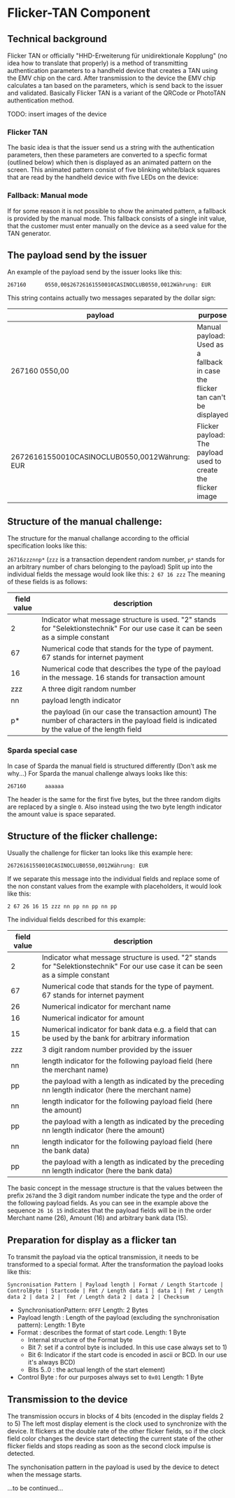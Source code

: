 # Flicker-TAN Component 

## Technical background 

Flicker TAN or officially "HHD-Erweiterung für unidirektionale Kopplung" (no idea how to translate that properly)
is a method of transmitting authentication parameters to a handheld device that creates a TAN using the EMV chip 
on the card. After transmission to the device the EMV chip calculates a tan based on the parameters, which is send back to the issuer 
and validated. Basically Flicker TAN is a variant of the QRCode or PhotoTAN authentication method. 

TODO: insert images of the device

### Flicker TAN 
The basic idea is that the issuer send us a string with the authentication parameters, then these parameters 
are converted to a specfic format (outlined below) which then is displayed as an animated pattern on the screen.
This animated pattern consist of five blinking white/black squares that are read by the handheld device with five LEDs on 
the device: 

### Fallback: Manual mode 
If for some reason it is not possible to show the animated pattern, a fallback is provided by the manual mode.
This fallback consists of a single init value, that the customer must enter manually on the device as a seed value for 
the TAN generator. 

## The payload send by the issuer 

An example of the payload send by the issuer looks like this: 

`267160      0550,00$26726161550010CASINOCLUB0550,0012Währung: EUR`

This string contains actually two messages separated by the dollar sign: 

| payload | purpose |
|---------|---------|
|267160      0550,00| Manual payload: Used as a fallback in case the flicker tan can't be displayed |
|26726161550010CASINOCLUB0550,0012Währung: EUR| Flicker payload: The payload used to create the flicker image |

## Structure of the manual challenge:

The structure for the manual challange according to the official specification looks like this:

`26716zzznnp*` (`zzz` is a transaction dependent random number, `p*` stands for an arbitrary number of chars belonging to the payload) Split up into the individual fields the message would look like this:
`2 67 16 zzz` The meaning of these fields is as follows:

| field value | description | 
|-------------|-------------|
| 2           | Indicator what message structure is used. "2" stands for "Selektionstechnik" For our use case it can be seen as a simple constant |
| 67          | Numerical code that stands for the type of payment. 67 stands for internet payment |
| 16          | Numerical code that describes the type of the payload in the message. 16 stands for transaction amount |
| zzz         | A three digit random number |
| nn          | payload length indicator |
| p*          | the payload (in our case the transaction amount) The number of characters in the payload field is indicated by the value of the length field|
 
### Sparda special case

In case of Sparda the manual field is structured differently (Don't ask me why...) For Sparda the manual challenge 
always looks like this:

`267160      aaaaaa`

The header is the same for the first five bytes, but the three random digits are replaced by a single `0`. Also instead 
using the two byte length indicator the amount value is space separated.
  
## Structure of the flicker challenge:

Usually the challenge for flicker tan looks like this example here:

`26726161550010CASINOCLUB0550,0012Währung: EUR`

If we separate this message into the individual fields and replace some of the non constant values from the example
with placeholders, it would look like this:

`2 67 26 16 15 zzz nn pp nn pp nn pp`

The individual fields described for this example:

| field value | description | 
|-------------|-------------|
| 2           | Indicator what message structure is used. "2" stands for "Selektionstechnik" For our use case it can be seen as a simple constant |
| 67          | Numerical code that stands for the type of payment. 67 stands for internet payment |
| 26          | Numerical indicator for merchant name |
| 16          | Numerical indicator for amount | 
| 15          | Numerical indicator for bank data e.g. a field that can be used by the bank for arbitrary information | 
| zzz         | 3 digit random number provided by the issuer |
| nn          | length indicator for the following payload field (here the merchant name)|
| pp          | the payload with a length as indicated by the preceding nn length indicator (here the merchant name)|
| nn          | length indicator for the following payload field (here the amount)|
| pp          | the payload with a length as indicated by the preceding nn length indicator (here the amount)|
| nn          | length indicator for the following payload field (here the bank data)|
| pp          | the payload with a length as indicated by the preceding nn length indicator (here the bank data)|

The basic concept in the message structure is that the values between the prefix `267`and the 3 digit random number 
indicate the type and the order of the following payload fields. As you can see in the example above the sequence `26 16 15`
indicates that the payload fields will be in the order Merchant name (26), Amount (16) and arbitrary bank data (15).
 
## Preparation for display as a flicker tan 

To transmit the payload via the optical transmission, it needs to be transformed to a special format. After the transformation
the payload looks like this: 

`Syncronisation Pattern | Payload length | Format / Length Startcode | ControlByte | Startcode | Fmt / Length data 1 | data 1 | Fmt / Length data 2 | data 2 |  Fmt / Length data 2 | data 2 | Checksum` 

- SynchronisationPattern: `0FFF` Length: 2 Bytes 
- Payload length : Length of the payload (excluding the synchronisation pattern): Length: 1 Byte
- Format : describes the format of start code. Length: 1 Byte 
    - Internal structure of the Format byte
    - Bit 7: set if a control byte is included. In this use case always set to 1)
    - Bit 6: Indicator if the start code is encoded in ascii or BCD. In our use it's always BCD)
    - Bits 5..0 : the actual length of the start element)
- Control Byte : for our purposes always set to `0x01` Length: 1 Byte


## Transmission to the device 

The transmission occurs in blocks of 4 bits (encoded in the display fields 2 to 5)
The left most display element is the clock used to synchronize with the device. It flickers at the double rate of the 
other flicker fields, so if the clock field color changes the device start detecting the current state of the other 
flicker fields and stops reading as soon as the second clock impulse is detected.

The synchonisation pattern in the payload is used by the device to detect when the message starts.

...to be continued...


  


 

